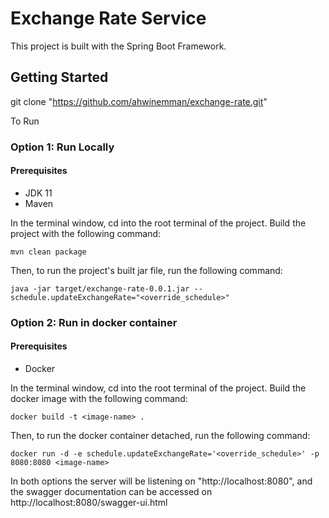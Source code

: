 # Exchange Rate Service
This project is built with the Spring Boot Framework.

## Getting Started
git clone "https://github.com/ahwinemman/exchange-rate.git"

To Run

### Option 1: Run Locally
#### Prerequisites
* JDK 11
* Maven

In the terminal window, cd into the root terminal of the project.
Build the project with the following command:
```shell script
mvn clean package
```
Then, to run the project's built jar file, run the following command:
```shell script
java -jar target/exchange-rate-0.0.1.jar --schedule.updateExchangeRate="<override_schedule>" 
```

### Option 2: Run in docker container 
#### Prerequisites
* Docker

In the terminal window, cd into the root terminal of the project.
Build the docker image with the following command:
```shell script
docker build -t <image-name> .
```
Then, to run the docker container detached, run the following command:
```shell script
docker run -d -e schedule.updateExchangeRate='<override_schedule>' -p 8080:8080 <image-name>
```

In both options the server will be listening on "http://localhost:8080", and the swagger documentation can be accessed on http://localhost:8080/swagger-ui.html
